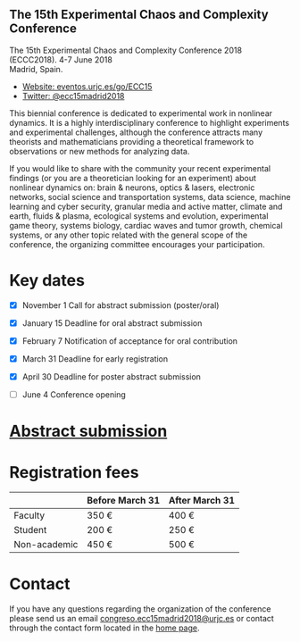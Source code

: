 The 15th Experimental Chaos and Complexity Conference
---

The 15th Experimental Chaos and Complexity Conference 2018 (ECCC2018). 
4-7 June 2018       
Madrid, Spain.    

* [Website: eventos.urjc.es/go/ECC15](https://eventos.urjc.es/9662/detail/the-15th-experimental-chaos-and-complexity-conference.html) 
* [Twitter: @ecc15madrid2018 ](https://twitter.com/ecc15madrid2018)


This biennial conference is dedicated to experimental work in nonlinear
dynamics. It is a highly interdisciplinary conference to highlight experiments
and experimental challenges, although the conference attracts many theorists
and mathematicians providing a theoretical framework to observations or
new methods for analyzing data.

If you would like to share with the community your recent experimental
findings (or you are a theoretician looking for an experiment) about
nonlinear dynamics on: brain & neurons, optics & lasers, electronic networks,
social science and transportation systems, data science, machine learning and cyber security,
granular media and active matter, climate and earth,  fluids & plasma, 
ecological systems and evolution, experimental game theory, 
systems biology, cardiac waves and tumor growth,  chemical systems,
or any other topic related with the general scope of the conference,
the organizing committee encourages your participation.


# Key dates
- [x] November 1	Call for abstract submission (poster/oral)
- [x] January 15	Deadline for oral abstract submission 
- [x] February 7	Notification of acceptance for oral contribution
- [x] March 31	Deadline for early registration
- [x] April 30	Deadline for poster abstract submission
- [ ] June 4	Conference opening


# [Abstract submission](https://github.com/mxochicale/eccc2018/tree/master/abstract)


# Registration fees

|   | Before March 31 | After March 31 |
| --- |--- | --- |
| Faculty |350 € |400 € |
| Student | 200 € | 250 € |
| Non-academic | 450 € | 500 € |

# Contact

If you have any questions regarding the organization of the conference
please send us an email  congreso.ecc15madrid2018@urjc.es 
or contact through the contact form located in the
[home page](https://eventos.urjc.es/9662/detail/the-15th-experimental-chaos-and-complexity-conference.html).



